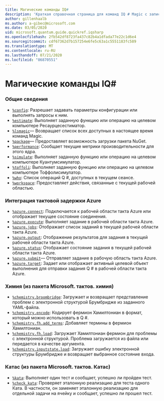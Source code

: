 ```yaml
---
title: Магические команды IQ#
description: 'Краткая справочная страница для команд IQ # Magic с записными книжками Q # Jupyter'
author: gillenhaalb
ms.author: a-gibec@microsoft.com
ms.date: 03/05/2020
uid: microsoft.quantum.guide.quickref.iqsharp
ms.openlocfilehash: 2fb542df8723fa437c82b4a1dfada77e22c1d6e4
ms.sourcegitcommit: cdf67362d7b157254e6fe5c63a1c5551183fc589
ms.translationtype: MT
ms.contentlocale: ru-RU
ms.lasthandoff: 07/21/2020
ms.locfileid: "86870551"
---
```

# <a name="iq-magic-commands"></a>Магические команды IQ#

### <a name="general"></a>Общие сведения

- [`%config`](xref:microsoft.quantum.iqsharp.magic-ref.config): Разрешает задавать параметры конфигурации или выполнять запросы к ним.
- [`%estimate`](xref:microsoft.quantum.iqsharp.magic-ref.estimate): Выполняет заданную функцию или операцию на целевом компьютере Ресаурцесестиматор.
- [`%lsmagic`](xref:microsoft.quantum.iqsharp.magic-ref.lsmagic)— Возвращает список всех доступных в настоящее время команд Magic.
- [`%package`](xref:microsoft.quantum.iqsharp.magic-ref.package)— Предоставляет возможность загрузки пакета NuGet.
- [`%performance`](xref:microsoft.quantum.iqsharp.magic-ref.performance): Сообщает текущие метрики производительности для этого ядра.
- [`%simulate`](xref:microsoft.quantum.iqsharp.magic-ref.simulate): Выполняет заданную функцию или операцию на целевом компьютере Куантумсимулатор.
- [`%toffoli`](xref:microsoft.quantum.iqsharp.magic-ref.toffoli): Выполняет заданную функцию или операцию на целевом компьютере Тоффолисимулатор.
- [`%who`](xref:microsoft.quantum.iqsharp.magic-ref.who): Список операций Q #, доступных в текущем сеансе.
- [`%workspace`](xref:microsoft.quantum.iqsharp.magic-ref.workspace): Предоставляет действия, связанные с текущей рабочей областью.

### <a name="azure-quantum-integration"></a>Интеграция тактовой задержки Azure

- [`%azure.connect`](xref:microsoft.quantum.iqsharp.magic-ref.azure.connect): Подключается к рабочей области такта Azure или отображает текущее состояние соединения.
- [`%azure.execute`](xref:microsoft.quantum.iqsharp.magic-ref.azure.execute): Выполняет задание в рабочей области такта Azure.
- [`%azure.jobs`](xref:microsoft.quantum.iqsharp.magic-ref.azure.jobs): Отображает список заданий в текущей рабочей области такта Azure.
- [`%azure.output`](xref:microsoft.quantum.iqsharp.magic-ref.azure.output): Отображение результатов для задания в текущей рабочей области такта Azure.
- [`%azure.status`](xref:microsoft.quantum.iqsharp.magic-ref.azure.status): Отображает состояние задания в текущей рабочей области такта Azure.
- [`%azure.submit`](xref:microsoft.quantum.iqsharp.magic-ref.azure.submit)— Отправляет задание в рабочую область такта Azure.
- [`%azure.target`](xref:microsoft.quantum.iqsharp.magic-ref.azure.target): Задает или отображает активный целевой объект выполнения для отправки задания Q # в рабочей области такта Azure.

### <a name="chemistry-from-microsoftquantumchemistry-package"></a>Химия (из пакета Microsoft. тактов. химия)

- [`%chemistry.broombridge`](xref:microsoft.quantum.iqsharp.magic-ref.chemistry.broombridge): Загружает и возвращает представление проблем с электронной структурой Брумбридже из заданного YAML-файла.
- [`%chemistry.encode`](xref:microsoft.quantum.iqsharp.magic-ref.chemistry.encode): Кодирует фермион Хамилтониан в формат, который можно использовать в Q #.
- [`%chemistry.fh.add_terms`](xref:microsoft.quantum.iqsharp.magic-ref.chemistry.fh.add_terms): Добавляет термины в фермион Хамилтониан.
- [`%chemistry.fh.load`](xref:microsoft.quantum.iqsharp.magic-ref.chemistry.fh.load): Загружает Хамилтониан фермион для проблемы с электронной структурой. Проблема загружается из файла или передается в качестве аргумента.
- [`%chemistry.inputstate.load`](xref:microsoft.quantum.iqsharp.magic-ref.chemistry.inputstate.load): Загружает ошибку электронной структуры Брумбридже и возвращает выбранное состояние входа.

### <a name="katas-from-microsoftquantumkatas-package"></a>Катас (из пакета Microsoft. тактов. Катас)

- [`%kata`](xref:microsoft.quantum.iqsharp.magic-ref.kata): Выполняет один тест и сообщает, успешно ли пройден тест.
- [`%check_kata`](xref:microsoft.quantum.iqsharp.magic-ref.check_kata): Проверяет эталонную реализацию для теста одного Ката.
    В частности, он заменяет эталонную реализацию для отдельной задачи на ячейку и сообщает, успешно ли прошел тест.
